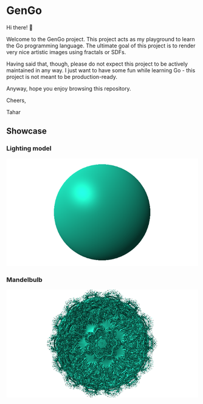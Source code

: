 # GenGo
Hi there! 👋

Welcome to the GenGo project. This project acts as my playground to learn the Go programming language.
The ultimate goal of this project is to render very nice artistic images using fractals or SDFs.

Having said that, though, please do not expect this project to be actively maintained in any way.
I just want to have some fun while learning Go - this project is not meant to be production-ready.

Anyway, hope you enjoy browsing this repository.

Cheers,

Tahar

## Showcase
### Lighting model
![shading](media/shading.png)

### Mandelbulb
![mandelbulb](media/mandelbulb.png)